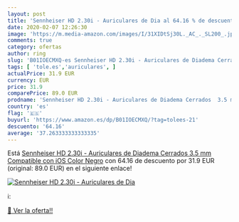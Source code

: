 ```yaml
---
layout: post
title: 'Sennheiser HD 2.30i - Auriculares de Dia al 64.16 % de descuento'
date: 2020-02-07 12:26:30
image: 'https://m.media-amazon.com/images/I/31XIDtSj30L._AC_._SL200_.jpg'
comments: true
category: ofertas
author: ring
slug: 'B01IOECMXQ-es Sennheiser HD 2.30i - Auriculares de Diadema Cerrados 3.5...'
tags: [ 'tole.es','auriculares', ]
actualPrice: 31.9 EUR
currency: EUR
price: 31.9
comparePrice: 89.0 EUR
prodname: 'Sennheiser HD 2.30i - Auriculares de Diadema Cerrados  3.5 mm  Compatible con iOS   Color Negro'
country: 'es'
flag: '🇪🇸'
buyurl: 'https://www.amazon.es/dp/B01IOECMXQ/?tag=tolees-21'
descuento: '64.16'
average: '37.263333333333335'
---
```


Está [Sennheiser HD 2.30i - Auriculares de Diadema Cerrados  3.5 mm  Compatible con iOS   Color Negro](https://www.amazon.es/dp/B01IOECMXQ/?tag=tolees-21) con 64.16 de descuento por 31.9 EUR (original: 89.0 EUR) en el siguiente enlace!

[![Sennheiser HD 2.30i - Auriculares de Dia](https://m.media-amazon.com/images/I/31XIDtSj30L._AC_._SL200_.jpg)](https://www.amazon.es/dp/B01IOECMXQ/?tag=tolees-21)

ℹ️:


[🛒 Ver la oferta!!](https://www.amazon.es/dp/B01IOECMXQ/?tag=tolees-21)
